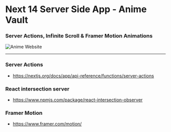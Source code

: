 # Next 14 Server Side App - Anime Vault

### Server Actions, Infinite Scroll & Framer Motion Animations

![Anime Website](https://i.ibb.co/MG1nbqt/YT-Thumbnails-2.png)

---

### Server Actions
- https://nextjs.org/docs/app/api-reference/functions/server-actions

### React intersection server
- https://www.npmjs.com/package/react-intersection-observer

### Framer Motion
- https://www.framer.com/motion/
